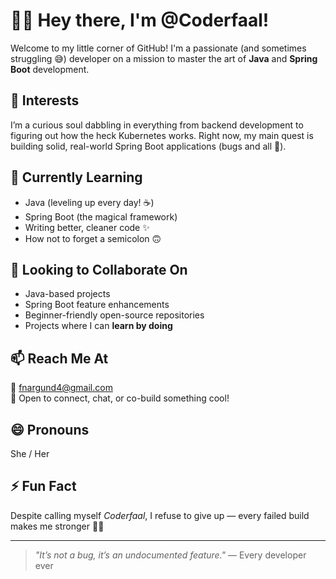 # 👩‍💻 Hey there, I'm @Coderfaal!

Welcome to my little corner of GitHub! I'm a passionate (and sometimes struggling 😅) developer on a mission to master the art of **Java** and **Spring Boot** development.

## 👀 Interests
I’m a curious soul dabbling in everything from backend development to figuring out how the heck Kubernetes works. Right now, my main quest is building solid, real-world Spring Boot applications (bugs and all 🐞).

## 🌱 Currently Learning
- Java (leveling up every day! ☕)
- Spring Boot (the magical framework)
- Writing better, cleaner code ✨
- How not to forget a semicolon 🙃

## 💞️ Looking to Collaborate On
- Java-based projects
- Spring Boot feature enhancements
- Beginner-friendly open-source repositories
- Projects where I can **learn by doing**

## 📫 Reach Me At
📧 fnargund4@gmail.com  
🧠 Open to connect, chat, or co-build something cool!

## 😄 Pronouns
She / Her

## ⚡ Fun Fact
Despite calling myself *Coderfaal*, I refuse to give up — every failed build makes me stronger 💪🔥

---

> *"It’s not a bug, it’s an undocumented feature."* — Every developer ever  
